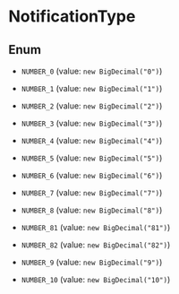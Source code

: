 

# NotificationType

## Enum


* `NUMBER_0` (value: `new BigDecimal("0")`)

* `NUMBER_1` (value: `new BigDecimal("1")`)

* `NUMBER_2` (value: `new BigDecimal("2")`)

* `NUMBER_3` (value: `new BigDecimal("3")`)

* `NUMBER_4` (value: `new BigDecimal("4")`)

* `NUMBER_5` (value: `new BigDecimal("5")`)

* `NUMBER_6` (value: `new BigDecimal("6")`)

* `NUMBER_7` (value: `new BigDecimal("7")`)

* `NUMBER_8` (value: `new BigDecimal("8")`)

* `NUMBER_81` (value: `new BigDecimal("81")`)

* `NUMBER_82` (value: `new BigDecimal("82")`)

* `NUMBER_9` (value: `new BigDecimal("9")`)

* `NUMBER_10` (value: `new BigDecimal("10")`)



